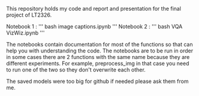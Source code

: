 This repository holds my code and report and presentation for the final project of LT2326.

Notebook 1 : ''' bash image captions.ipynb  '''
Notebook 2 : ''' bash VQA VizWiz.ipynb '''

The notebooks contain documentation for most of the functions so that can help you with understanding the code. The notebooks are to be run in order in some cases there are 2 functions with the same name 
because they are different experiments. For example, preprocess_img in that case you need to run one of the two so they don't overwrite each other.

The saved models were too big for github if needed please ask them from me.


